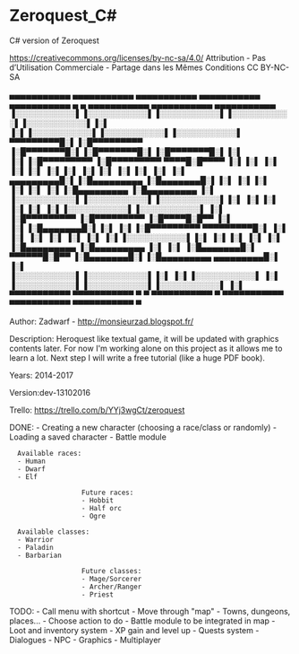 # Zeroquest_C#
C# version of Zeroquest

https://creativecommons.org/licenses/by-nc-sa/4.0/
Attribution - Pas d’Utilisation Commerciale - Partage dans les Mêmes Conditions
CC BY-NC-SA 

 ▄▄▄▄▄▄▄▄▄▄▄  ▄▄▄▄▄▄▄▄▄▄▄  ▄▄▄▄▄▄▄▄▄▄▄  ▄▄▄▄▄▄▄▄▄▄▄  ▄▄▄▄▄▄▄▄▄▄▄  ▄         ▄  ▄▄▄▄▄▄▄▄▄▄▄  ▄▄▄▄▄▄▄▄▄▄▄  ▄▄▄▄▄▄▄▄▄▄▄ 
▐░░░░░░░░░░░▌▐░░░░░░░░░░░▌▐░░░░░░░░░░░▌▐░░░░░░░░░░░▌▐░░░░░░░░░░░▌▐░▌       ▐░▌▐░░░░░░░░░░░▌▐░░░░░░░░░░░▌▐░░░░░░░░░░░▌
 ▀▀▀▀▀▀▀▀▀█░▌▐░█▀▀▀▀▀▀▀▀▀ ▐░█▀▀▀▀▀▀▀█░▌▐░█▀▀▀▀▀▀▀█░▌▐░█▀▀▀▀▀▀▀█░▌▐░▌       ▐░▌▐░█▀▀▀▀▀▀▀▀▀ ▐░█▀▀▀▀▀▀▀▀▀  ▀▀▀▀█░█▀▀▀▀ 
          ▐░▌▐░▌          ▐░▌       ▐░▌▐░▌       ▐░▌▐░▌       ▐░▌▐░▌       ▐░▌▐░▌          ▐░▌               ▐░▌     
 ▄▄▄▄▄▄▄▄▄█░▌▐░█▄▄▄▄▄▄▄▄▄ ▐░█▄▄▄▄▄▄▄█░▌▐░▌       ▐░▌▐░▌       ▐░▌▐░▌       ▐░▌▐░█▄▄▄▄▄▄▄▄▄ ▐░█▄▄▄▄▄▄▄▄▄      ▐░▌     
▐░░░░░░░░░░░▌▐░░░░░░░░░░░▌▐░░░░░░░░░░░▌▐░▌       ▐░▌▐░▌       ▐░▌▐░▌       ▐░▌▐░░░░░░░░░░░▌▐░░░░░░░░░░░▌     ▐░▌     
▐░█▀▀▀▀▀▀▀▀▀ ▐░█▀▀▀▀▀▀▀▀▀ ▐░█▀▀▀▀█░█▀▀ ▐░▌       ▐░▌▐░█▄▄▄▄▄▄▄█░▌▐░▌       ▐░▌▐░█▀▀▀▀▀▀▀▀▀  ▀▀▀▀▀▀▀▀▀█░▌     ▐░▌     
▐░▌          ▐░▌          ▐░▌     ▐░▌  ▐░▌       ▐░▌▐░░░░░░░░░░░▌▐░▌       ▐░▌▐░▌                    ▐░▌     ▐░▌     
▐░█▄▄▄▄▄▄▄▄▄ ▐░█▄▄▄▄▄▄▄▄▄ ▐░▌      ▐░▌ ▐░█▄▄▄▄▄▄▄█░▌ ▀▀▀▀▀▀█░█▀▀ ▐░█▄▄▄▄▄▄▄█░▌▐░█▄▄▄▄▄▄▄▄▄  ▄▄▄▄▄▄▄▄▄█░▌     ▐░▌     
▐░░░░░░░░░░░▌▐░░░░░░░░░░░▌▐░▌       ▐░▌▐░░░░░░░░░░░▌        ▐░▌  ▐░░░░░░░░░░░▌▐░░░░░░░░░░░▌▐░░░░░░░░░░░▌     ▐░▌     
 ▀▀▀▀▀▀▀▀▀▀▀  ▀▀▀▀▀▀▀▀▀▀▀  ▀         ▀  ▀▀▀▀▀▀▀▀▀▀▀          ▀    ▀▀▀▀▀▀▀▀▀▀▀  ▀▀▀▀▀▀▀▀▀▀▀  ▀▀▀▀▀▀▀▀▀▀▀       ▀      
                                                                                                                     
                                                                            
 Author: Zadwarf - http://monsieurzad.blogspot.fr/
 
 Description: Heroquest like textual game, it will be updated with graphics contents later.
 For now I'm working alone on this project as it allows me to learn a lot. 
 Next step I will write a free tutorial (like a huge PDF book).
 
 Years: 2014-2017 

 Version:dev-13102016 
 
 Trello: https://trello.com/b/YYj3wgCt/zeroquest
 
 DONE:
       - Creating a new character (choosing a race/class or randomly)
       - Loading a saved character
       - Battle module

      Available races:
      - Human
      - Dwarf
      - Elf

                      Future races:
                      - Hobbit
                      - Half orc
                      - Ogre

      Available classes:
      - Warrior
      - Paladin
      - Barbarian

                      Future classes:
                      - Mage/Sorcerer
                      - Archer/Ranger
                      - Priest

TODO:
      - Call menu with shortcut
      - Move through "map"
      - Towns, dungeons, places...
      - Choose action to do
      - Battle module to be integrated in map
      - Loot and inventory system
      - XP gain and level up
      - Quests system
      - Dialogues
      - NPC
      - Graphics
      - Multiplayer

